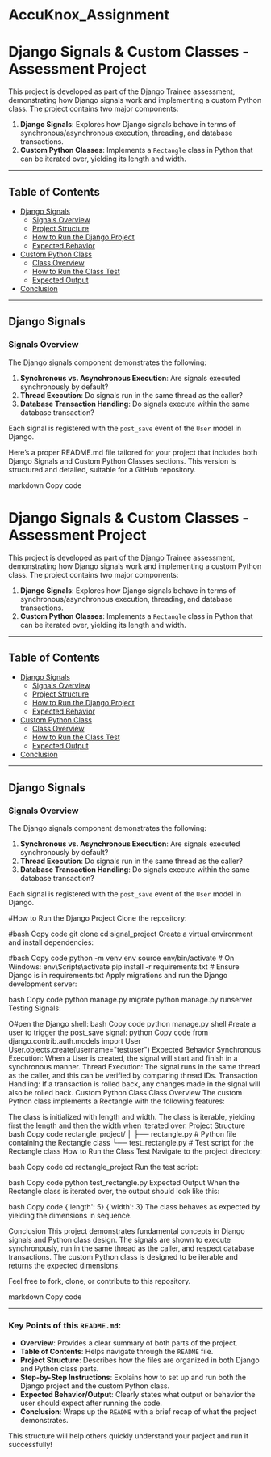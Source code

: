 # AccuKnox_Assignment
# Django Signals & Custom Classes - Assessment Project

This project is developed as part of the Django Trainee assessment, demonstrating how Django signals work and implementing a custom Python class. The project contains two major components:
1. **Django Signals**: Explores how Django signals behave in terms of synchronous/asynchronous execution, threading, and database transactions.
2. **Custom Python Classes**: Implements a `Rectangle` class in Python that can be iterated over, yielding its length and width.

---

## Table of Contents

- [Django Signals](#django-signals)
  - [Signals Overview](#signals-overview)
  - [Project Structure](#project-structure)
  - [How to Run the Django Project](#how-to-run-the-django-project)
  - [Expected Behavior](#expected-behavior)
- [Custom Python Class](#custom-python-class)
  - [Class Overview](#class-overview)
  - [How to Run the Class Test](#how-to-run-the-class-test)
  - [Expected Output](#expected-output)
- [Conclusion](#conclusion)

---

## Django Signals

### Signals Overview

The Django signals component demonstrates the following:
1. **Synchronous vs. Asynchronous Execution**: Are signals executed synchronously by default?
2. **Thread Execution**: Do signals run in the same thread as the caller?
3. **Database Transaction Handling**: Do signals execute within the same database transaction?

Each signal is registered with the `post_save` event of the `User` model in Django.



Here’s a proper README.md file tailored for your project that includes both Django Signals and Custom Python Classes sections. This version is structured and detailed, suitable for a GitHub repository.

markdown
Copy code
# Django Signals & Custom Classes - Assessment Project

This project is developed as part of the Django Trainee assessment, demonstrating how Django signals work and implementing a custom Python class. The project contains two major components:
1. **Django Signals**: Explores how Django signals behave in terms of synchronous/asynchronous execution, threading, and database transactions.
2. **Custom Python Classes**: Implements a `Rectangle` class in Python that can be iterated over, yielding its length and width.

---

## Table of Contents

- [Django Signals](#django-signals)
  - [Signals Overview](#signals-overview)
  - [Project Structure](#project-structure)
  - [How to Run the Django Project](#how-to-run-the-django-project)
  - [Expected Behavior](#expected-behavior)
- [Custom Python Class](#custom-python-class)
  - [Class Overview](#class-overview)
  - [How to Run the Class Test](#how-to-run-the-class-test)
  - [Expected Output](#expected-output)
- [Conclusion](#conclusion)

---

## Django Signals

### Signals Overview

The Django signals component demonstrates the following:
1. **Synchronous vs. Asynchronous Execution**: Are signals executed synchronously by default?
2. **Thread Execution**: Do signals run in the same thread as the caller?
3. **Database Transaction Handling**: Do signals execute within the same database transaction?

Each signal is registered with the `post_save` event of the `User` model in Django.

#How to Run the Django Project
Clone the repository:

#bash
Copy code
git clone <repository-url>
cd signal_project
Create a virtual environment and install dependencies:

#bash
Copy code
python -m venv env
source env/bin/activate  # On Windows: env\Scripts\activate
pip install -r requirements.txt  # Ensure Django is in requirements.txt
Apply migrations and run the Django development server:

bash
Copy code
python manage.py migrate
python manage.py runserver
Testing Signals:

O#pen the Django shell:
bash
Copy code
python manage.py shell
#reate a user to trigger the post_save signal:
python
Copy code
from django.contrib.auth.models import User
User.objects.create(username="testuser")
Expected Behavior
Synchronous Execution: When a User is created, the signal will start and finish in a synchronous manner.
Thread Execution: The signal runs in the same thread as the caller, and this can be verified by comparing thread IDs.
Transaction Handling: If a transaction is rolled back, any changes made in the signal will also be rolled back.
Custom Python Class
Class Overview
The custom Python class implements a Rectangle with the following features:

The class is initialized with length and width.
The class is iterable, yielding first the length and then the width when iterated over.
Project Structure
bash
Copy code
rectangle_project/
│
├── rectangle.py              # Python file containing the Rectangle class
└── test_rectangle.py         # Test script for the Rectangle class
How to Run the Class Test
Navigate to the project directory:

bash
Copy code
cd rectangle_project
Run the test script:

bash
Copy code
python test_rectangle.py
Expected Output
When the Rectangle class is iterated over, the output should look like this:

bash
Copy code
{'length': 5}
{'width': 3}
The class behaves as expected by yielding the dimensions in sequence.

Conclusion
This project demonstrates fundamental concepts in Django signals and Python class design. The signals are shown to execute synchronously, run in the same thread as the caller, and respect database transactions. The custom Python class is designed to be iterable and returns the expected dimensions.

Feel free to fork, clone, or contribute to this repository.

markdown
Copy code

---

### Key Points of this `README.md`:

- **Overview**: Provides a clear summary of both parts of the project.
- **Table of Contents**: Helps navigate through the `README` file.
- **Project Structure**: Describes how the files are organized in both Django and Python class parts.
- **Step-by-Step Instructions**: Explains how to set up and run both the Django project and the custom Python class.
- **Expected Behavior/Output**: Clearly states what output or behavior the user should expect after running the code.
- **Conclusion**: Wraps up the `README` with a brief recap of what the project demonstrates.

This structure will help others quickly understand your project and run it successfully!


